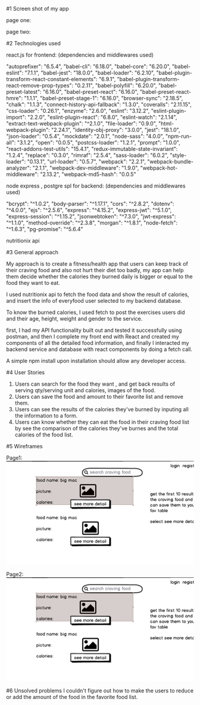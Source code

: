 #1 Screen shot of my app

page one:

page two:

#2 Technologies used

react.js for frontend:
(dependencies and middlewares used)

"autoprefixer": "6.5.4",
    "babel-cli": "6.18.0",
    "babel-core": "6.20.0",
    "babel-eslint": "7.1.1",
    "babel-jest": "18.0.0",
    "babel-loader": "6.2.10",
    "babel-plugin-transform-react-constant-elements": "6.9.1",
    "babel-plugin-transform-react-remove-prop-types": "0.2.11",
    "babel-polyfill": "6.20.0",
    "babel-preset-latest": "6.16.0",
    "babel-preset-react": "6.16.0",
    "babel-preset-react-hmre": "1.1.1",
    "babel-preset-stage-1": "6.16.0",
    "browser-sync": "2.18.5",
    "chalk": "1.1.3",
    "connect-history-api-fallback": "1.3.0",
    "coveralls": "2.11.15",
    "css-loader": "0.26.1",
    "enzyme": "2.6.0",
    "eslint": "3.12.2",
    "eslint-plugin-import": "2.2.0",
    "eslint-plugin-react": "6.8.0",
    "eslint-watch": "2.1.14",
    "extract-text-webpack-plugin": "^2.1.0",
    "file-loader": "0.9.0",
    "html-webpack-plugin": "2.24.1",
    "identity-obj-proxy": "3.0.0",
    "jest": "18.1.0",
    "json-loader": "0.5.4",
    "mockdate": "2.0.1",
    "node-sass": "4.0.0",
    "npm-run-all": "3.1.2",
    "open": "0.0.5",
    "postcss-loader": "1.2.1",
    "prompt": "1.0.0",
    "react-addons-test-utils": "15.4.1",
    "redux-immutable-state-invariant": "1.2.4",
    "replace": "0.3.0",
    "rimraf": "2.5.4",
    "sass-loader": "6.0.2",
    "style-loader": "0.13.1",
    "url-loader": "0.5.7",
    "webpack": "2.2.1",
    "webpack-bundle-analyzer": "2.1.1",
    "webpack-dev-middleware": "1.9.0",
    "webpack-hot-middleware": "2.13.2",
    "webpack-md5-hash": "0.0.5"

node express , postgre spl for backend:
(dependencies and middlewares used)

"bcrypt": "^1.0.2",
    "body-parser": "^1.17.1",
    "cors": "^2.8.2",
    "dotenv": "^4.0.0",
    "ejs": "^2.5.6",
    "express": "^4.15.2",
    "express-jwt": "^5.1.0",
    "express-session": "^1.15.2",
    "jsonwebtoken": "^7.3.0",
    "jwt-express": "^1.1.0",
    "method-override": "^2.3.8",
    "morgan": "^1.8.1",
    "node-fetch": "^1.6.3",
    "pg-promise": "^5.6.4"

nutritionix api

#3 General approach

My approach is to create a fitness/health app that users can keep track of their craving food and also not hurt their diet too badly, my app can help them decide whether the calories they burned daily is bigger or equal to the food they want to eat.

I used nutritionix api to fetch the food data and show the result of calories, and insert the info of everyfood user selected to my backend database.

To know the burned calories, I used fetch to post the exercises users did and their age, height, weight and gender to the service.

first, I had my API functionality built out and tested it successfully using postman, and then I complete my front end with React and created my components of all the detailed food information, and finally I interacted my backend service and database with react components by doing a fetch call.

A simple npm install upon installation should allow any developer access.

#4 User Stories

1. Users can search for the food they want , and get back results of serving qty/serving unit and calories, images of the food.
2. Users can save the food and amount to their favorite list and remove them.
3. Users can see the results of the calories they've burned by inputing all the information to a form.
4. Users can know whether they can eat the food in their craving food list by see the comparison of the calories they've burnes and the total calories of the food list.

#5 Wireframes

Page1:
![alt tag](Gplea_page1.png)

Page2:
![alt tag](Gplea_page1.png)

#6 Unsolved problems 
I couldn't figure out how to make the users to reduce or add the amount of the food in the favorite food list.













